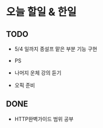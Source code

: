 # 오늘 할일 & 한일

## TODO

- 5/4 일까지 종설프 맡은 부분 기능 구현

- PS

- 나머지 운체 강의 듣기

- 오픽 준비

## DONE

- HTTP완벽가이드 범위 공부
